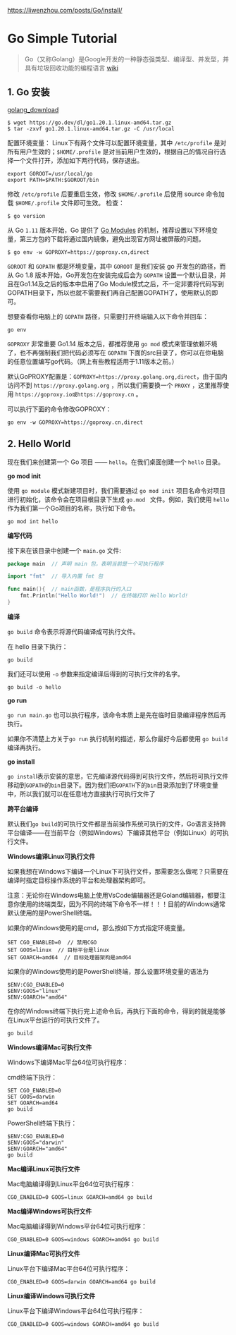 https://liwenzhou.com/posts/Go/install/
# Go Simple Tutorial

> Go（又称Golang）是Google开发的一种静态强类型、编译型、并发型，并具有垃圾回收功能的编程语言 [wiki](https://zh.wikipedia.org/wiki/Go)

## 1. Go 安装

[golang_download](https://golang.org/dl/)

```shell
$ wget https://go.dev/dl/go1.20.1.linux-amd64.tar.gz
$ tar -zxvf go1.20.1.linux-amd64.tar.gz -C /usr/local 
```

配置环境变量： Linux下有两个文件可以配置环境变量，其中 ` /etc/profile ` 是对所有用户生效的；` $HOME/.profile ` 是对当前用户生效的，根据自己的情况自行选择一个文件打开，添加如下两行代码，保存退出。
```shell
export GOROOT=/usr/local/go
export PATH=$PATH:$GOROOT/bin
```
修改 `/etc/profile` 后要重启生效，修改 `$HOME/.profile` 后使用 source 命令加载 `$HOME/.profile` 文件即可生效。 检查：
```shell
$ go version
```

从 Go `1.11` 版本开始，Go 提供了 [Go Modules](https://github.com/golang/go/wiki/Modules) 的机制，推荐设置以下环境变量，第三方包的下载将通过国内镜像，避免出现官方网址被屏蔽的问题。

```shell
$ go env -w GOPROXY=https://goproxy.cn,direct
```
`GOROOT` 和 `GOPATH` 都是环境变量，其中 `GOROOT` 是我们安装 go 开发包的路径，而从 Go 1.8 版本开始，Go开发包在安装完成后会为 `GOPATH` 设置一个默认目录，并且在Go1.14及之后的版本中启用了Go Module模式之后，不一定非要将代码写到GOPATH目录下，所以也就不需要我们再自己配置GOPATH了，使用默认的即可。

想要查看你电脑上的 `GOPATH` 路径，只需要打开终端输入以下命令并回车：
```shell
go env
```
`GOPROXY` 非常重要
Go1.14 版本之后，都推荐使用 `go mod` 模式来管理依赖环境了，也不再强制我们把代码必须写在 `GOPATH` 下面的src目录了，你可以在你电脑的任意位置编写go代码。（网上有些教程适用于1.11版本之前。）

默认GoPROXY配置是：`GOPROXY=https://proxy.golang.org,direct`，由于国内访问不到 `https://proxy.golang.org` ，所以我们需要换一个 `PROXY` ，这里推荐使用 `https://goproxy.io或https://goproxy.cn` 。

可以执行下面的命令修改GOPROXY：
```shell
go env -w GOPROXY=https://goproxy.cn,direct
```

## 2. Hello World

现在我们来创建第一个 Go 项目 —— `hello`。在我们桌面创建一个 `hello` 目录。

**go mod init**


使用 `go module` 模式新建项目时，我们需要通过 `go mod init` 项目名命令对项目进行初始化，该命令会在项目根目录下生成 `go.mod ` 文件。例如，我们使用 `hello` 作为我们第一个Go项目的名称，执行如下命令。
```shell
go mod int hello
```

**编写代码**

接下来在该目录中创建一个 `main.go` 文件:
```go
package main  // 声明 main 包，表明当前是一个可执行程序

import "fmt"  // 导入内置 fmt 包

func main(){  // main函数，是程序执行的入口
	fmt.Println("Hello World!")  // 在终端打印 Hello World!
}
```

**编译**

`go build` 命令表示将源代码编译成可执行文件。

在 hello 目录下执行：
```shell
go build
```


我们还可以使用 `-o` 参数来指定编译后得到的可执行文件的名字。
```shell
go build -o hello
```

**go run**

`go run main.go` 也可以执行程序，该命令本质上是先在临时目录编译程序然后再执行。

如果你不清楚上方关于` go run ` 执行机制的描述，那么你最好今后都使用 `go build` 编译再执行。

**go install**

`go instal`l表示安装的意思，它先编译源代码得到可执行文件，然后将可执行文件移动到`GOPATH`的`bin`目录下。因为我们把`GOPATH`下的`bin`目录添加到了环境变量中，所以我们就可以在任意地方直接执行可执行文件了

**跨平台编译**

默认我们`go build`的可执行文件都是当前操作系统可执行的文件，Go语言支持跨平台编译——在当前平台（例如Windows）下编译其他平台（例如Linux）的可执行文件。

**Windows编译Linux可执行文件**

如果我想在Windows下编译一个Linux下可执行文件，那需要怎么做呢？只需要在编译时指定目标操作系统的平台和处理器架构即可。

注意：无论你在Windows电脑上使用VsCode编辑器还是Goland编辑器，都要注意你使用的终端类型，因为不同的终端下命令不一样！！！目前的Windows通常默认使用的是PowerShell终端。

如果你的Windows使用的是cmd，那么按如下方式指定环境变量。
```shell
SET CGO_ENABLED=0  // 禁用CGO
SET GOOS=linux  // 目标平台是linux
SET GOARCH=amd64  // 目标处理器架构是amd64
```

如果你的Windows使用的是PowerShell终端，那么设置环境变量的语法为

```shell
$ENV:CGO_ENABLED=0
$ENV:GOOS="linux"
$ENV:GOARCH="amd64"
```

在你的Windows终端下执行完上述命令后，再执行下面的命令，得到的就是能够在Linux平台运行的可执行文件了。
```shell
go build
```

**Windows编译Mac可执行文件**

Windows下编译Mac平台64位可执行程序：

cmd终端下执行：
```shell
SET CGO_ENABLED=0
SET GOOS=darwin
SET GOARCH=amd64
go build
```

PowerShell终端下执行：
```shell
$ENV:CGO_ENABLED=0
$ENV:GOOS="darwin"
$ENV:GOARCH="amd64"
go build
```


**Mac编译Linux可执行文件**

Mac电脑编译得到Linux平台64位可执行程序：
```shell
CGO_ENABLED=0 GOOS=linux GOARCH=amd64 go build
```

**Mac编译Windows可执行文件**

Mac电脑编译得到Windows平台64位可执行程序：
```shell
CGO_ENABLED=0 GOOS=windows GOARCH=amd64 go build
```

**Linux编译Mac可执行文件**

Linux平台下编译Mac平台64位可执行程序：
```shell
CGO_ENABLED=0 GOOS=darwin GOARCH=amd64 go build
```

**Linux编译Windows可执行文件**

Linux平台下编译Windows平台64位可执行程序：
```shell
CGO_ENABLED=0 GOOS=windows GOARCH=amd64 go build
```

